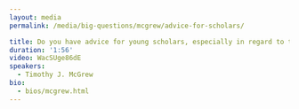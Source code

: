 ```yaml
---
layout: media
permalink: /media/big-questions/mcgrew/advice-for-scholars/

title: Do you have advice for young scholars, especially in regard to the study of special divine action?
duration: '1:56'
video: WacSUge86dE
speakers:
  - Timothy J. McGrew
bio:
  - bios/mcgrew.html
---
```

